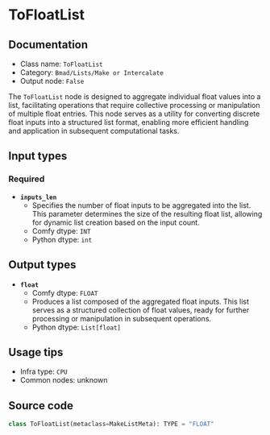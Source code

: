 # ToFloatList
## Documentation
- Class name: `ToFloatList`
- Category: `Bmad/Lists/Make or Intercalate`
- Output node: `False`

The `ToFloatList` node is designed to aggregate individual float values into a list, facilitating operations that require collective processing or manipulation of multiple float entries. This node serves as a utility for converting discrete float inputs into a structured list format, enabling more efficient handling and application in subsequent computational tasks.
## Input types
### Required
- **`inputs_len`**
    - Specifies the number of float inputs to be aggregated into the list. This parameter determines the size of the resulting float list, allowing for dynamic list creation based on the input count.
    - Comfy dtype: `INT`
    - Python dtype: `int`
## Output types
- **`float`**
    - Comfy dtype: `FLOAT`
    - Produces a list composed of the aggregated float inputs. This list serves as a structured collection of float values, ready for further processing or manipulation in subsequent operations.
    - Python dtype: `List[float]`
## Usage tips
- Infra type: `CPU`
- Common nodes: unknown


## Source code
```python
class ToFloatList(metaclass=MakeListMeta): TYPE = "FLOAT"

```
